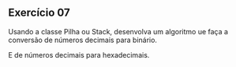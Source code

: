 ## Exercício 07

Usando a classe Pilha ou Stack, desenvolva um algoritmo ue faça a conversão de números decimais para binário.

E de números decimais para hexadecimais.

